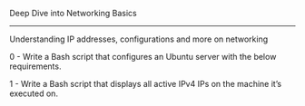 Deep Dive into Networking Basics

---------------------------------

Understanding IP addresses, configurations and more on networking

0 - Write a Bash script that configures an Ubuntu server with the below requirements.

1 - Write a Bash script that displays all active IPv4 IPs on the machine it’s executed on.


